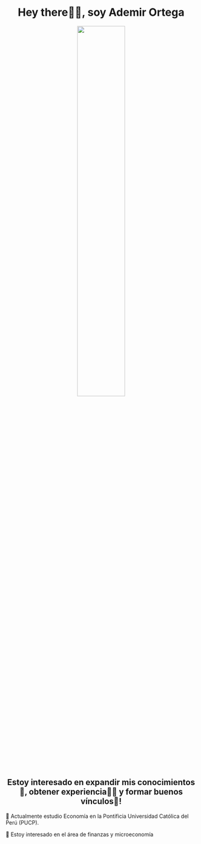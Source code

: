 <h1 align= "center"><b>Hey there🙋‍♂️, soy Ademir Ortega</b></h1>
<p align="center"><img width=50% src="https://media.giphy.com/media/IThjAlJnD9WNO/giphy.gif"></p>
<h2 align= "center"><b>Estoy interesado en expandir mis conocimientos🧠, obtener experiencia👨‍🏭 y formar buenos vínculos🤝!</b></h2>

🌱 Actualmente estudio Economía en la Pontificia Universidad Católica del Perú (PUCP).

💬 Estoy interesado en el área de finanzas y microeconomía



